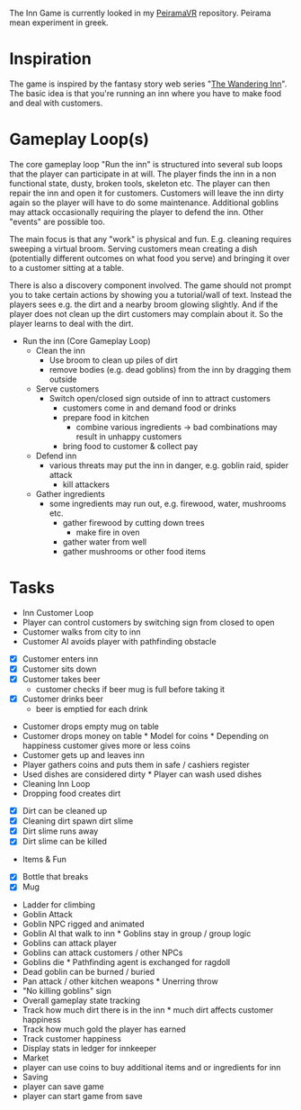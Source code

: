 The Inn Game is currently looked in my [PeiramaVR](https://github.com/aerobless/PeiramaVR) repository. Peirama mean experiment in greek.

# Inspiration

The game is inspired by the fantasy story web series "[The Wandering Inn](https://wanderinginn.com)". The basic idea is that you're running an inn where you have to make food and deal with customers.

# Gameplay Loop(s)

The core gameplay loop "Run the inn" is structured into several sub loops that the player can participate in at will. The player finds the inn in a non functional state, dusty, broken tools, skeleton etc. The player can then repair the inn and open it for customers. Customers will leave the inn dirty again so the player will have to do some maintenance. Additional goblins may attack occasionally requiring the player to defend the inn. Other "events" are possible too.

The main focus is that any "work" is physical and fun. E.g. cleaning requires sweeping a virtual broom. Serving customers mean creating a dish (potentially different outcomes on what food you serve) and bringing it over to a customer sitting at a table.

There is also a discovery component involved. The game should not prompt you to take certain actions by showing you a tutorial/wall of text. Instead the players sees e.g. the dirt and a nearby broom glowing slightly. And if the player does not clean up the dirt customers may complain about it. So the player learns to deal with the dirt.

* Run the inn (Core Gameplay Loop)
  * Clean the inn
    * Use broom to clean up piles of dirt
    * remove bodies (e.g. dead goblins) from the inn by dragging them outside
  * Serve customers
    * Switch open/closed sign outside of inn to attract customers
      * customers come in and demand food or drinks
      * prepare food in kitchen
        * combine various ingredients -> bad combinations may result in unhappy customers
      * bring food to customer & collect pay
  * Defend inn
    * various threats may put the inn in danger, e.g. goblin raid, spider attack
      * kill attackers
  * Gather ingredients
    * some ingredients may run out, e.g. firewood, water, mushrooms etc.
      * gather firewood by cutting down trees
        * make fire in oven
      * gather water from well
      * gather mushrooms or other food items

# Tasks

*   Inn Customer Loop
  *   Player can control customers by switching sign from closed to open
  *   Customer walks from city to inn
  *   Customer AI avoids player with pathfinding obstacle
  * [x] Customer enters inn
  * [x] Customer sits down
  * [x] Customer takes beer
    *   customer checks if beer mug is full before taking it
  * [x] Customer drinks beer
    *   beer is emptied for each drink
  *   Customer drops empty mug on table
  *   Customer drops money on table
    *   Model for coins
    *   Depending on happiness customer gives more or less coins
  *   Customer gets up and leaves inn
  *   Player gathers coins and puts them in safe / cashiers register
  *   Used dishes are considered dirty
    *   Player can wash used dishes
*   Cleaning Inn Loop
  *   Dropping food creates dirt
  * [x] Dirt can be cleaned up
  * [x] Cleaning dirt spawn dirt slime
  * [x] Dirt slime runs away
  * [x] Dirt slime can be killed
*   Items & Fun
  * [x] Bottle that breaks
  * [x] Mug
  *   Ladder for climbing
*   Goblin Attack
  *   Goblin NPC rigged and animated
  *   Goblin AI that walk to inn
    *   Goblins stay in group / group logic
  *   Goblins can attack player
  *   Goblins can attack customers / other NPCs
  *   Goblins die
    *   Pathfinding agent is exchanged for ragdoll
  *   Dead goblin can be burned / buried
  *   Pan attack / other kitchen weapons
    *   Unerring throw
  *   "No killing goblins" sign
*   Overall gameplay state tracking
  *   Track how much dirt there is in the inn
    *   much dirt affects customer happiness
  *   Track how much gold the player has earned
  *   Track customer happiness
  *   Display stats in ledger for innkeeper
*   Market
  *   player can use coins to buy additional items and or ingredients for inn
*   Saving
  *   player can save game
  *   player can start game from save
